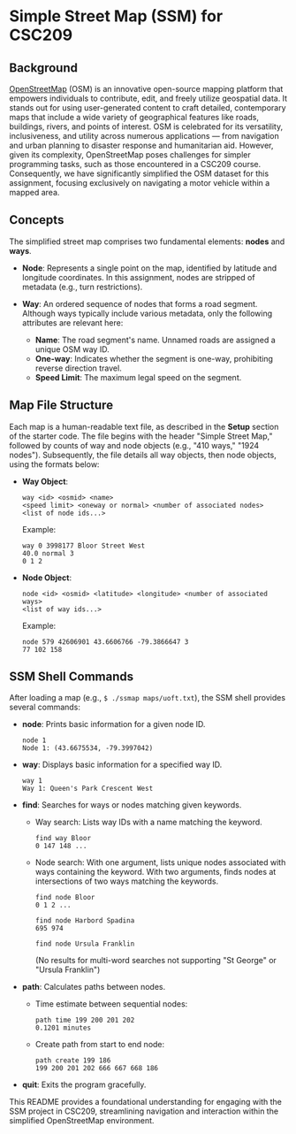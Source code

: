 
# Simple Street Map (SSM) for CSC209

## Background

[OpenStreetMap](https://www.openstreetmap.org) (OSM) is an innovative open-source mapping platform that empowers individuals to contribute, edit, and freely utilize geospatial data. It stands out for using user-generated content to craft detailed, contemporary maps that include a wide variety of geographical features like roads, buildings, rivers, and points of interest. OSM is celebrated for its versatility, inclusiveness, and utility across numerous applications — from navigation and urban planning to disaster response and humanitarian aid. However, given its complexity, OpenStreetMap poses challenges for simpler programming tasks, such as those encountered in a CSC209 course. Consequently, we have significantly simplified the OSM dataset for this assignment, focusing exclusively on navigating a motor vehicle within a mapped area.

## Concepts

The simplified street map comprises two fundamental elements: **nodes** and **ways**.

- **Node**: Represents a single point on the map, identified by latitude and longitude coordinates. In this assignment, nodes are stripped of metadata (e.g., turn restrictions).

- **Way**: An ordered sequence of nodes that forms a road segment. Although ways typically include various metadata, only the following attributes are relevant here:
  - **Name**: The road segment's name. Unnamed roads are assigned a unique OSM way ID.
  - **One-way**: Indicates whether the segment is one-way, prohibiting reverse direction travel.
  - **Speed Limit**: The maximum legal speed on the segment.

## Map File Structure

Each map is a human-readable text file, as described in the **Setup** section of the starter code. The file begins with the header "Simple Street Map," followed by counts of way and node objects (e.g., "410 ways," "1924 nodes"). Subsequently, the file details all way objects, then node objects, using the formats below:

- **Way Object**:
  ```
  way <id> <osmid> <name>
  <speed limit> <oneway or normal> <number of associated nodes>
  <list of node ids...>
  ```
  Example:
  ```
  way 0 3998177 Bloor Street West
  40.0 normal 3
  0 1 2
  ```

- **Node Object**:
  ```
  node <id> <osmid> <latitude> <longitude> <number of associated ways>
  <list of way ids...>
  ```
  Example:
  ```
  node 579 42606901 43.6606766 -79.3866647 3
  77 102 158
  ```

## SSM Shell Commands

After loading a map (e.g., `$ ./ssmap maps/uoft.txt`), the SSM shell provides several commands:

- **node**: Prints basic information for a given node ID.
  ```
  node 1
  Node 1: (43.6675534, -79.3997042)
  ```

- **way**: Displays basic information for a specified way ID.
  ```
  way 1
  Way 1: Queen's Park Crescent West
  ```

- **find**: Searches for ways or nodes matching given keywords.
  - Way search: Lists way IDs with a name matching the keyword.
    ```
    find way Bloor
    0 147 148 ...
    ```
  - Node search: With one argument, lists unique nodes associated with ways containing the keyword. With two arguments, finds nodes at intersections of two ways matching the keywords.
    ```
    find node Bloor
    0 1 2 ...

    find node Harbord Spadina
    695 974

    find node Ursula Franklin
    ```
    (No results for multi-word searches not supporting "St George" or "Ursula Franklin")

- **path**: Calculates paths between nodes.
  - Time estimate between sequential nodes:
    ```
    path time 199 200 201 202
    0.1201 minutes
    ```
  - Create path from start to end node:
    ```
    path create 199 186
    199 200 201 202 666 667 668 186
    ```

- **quit**: Exits the program gracefully.

This README provides a foundational understanding for engaging with the SSM project in CSC209, streamlining navigation and interaction within the simplified OpenStreetMap environment.
